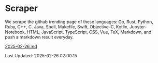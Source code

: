 # Scraper

We scrape the github trending page of these languages: Go, Rust, Python, Ruby, C++, C, Java, Shell, Makefile, Swift, Objective-C, Kotlin, Jupyter-Notebook, HTML, JavaScript, TypeScript, CSS, Vue, TeX, Markdown, and push a markdown result everyday.

[2025-02-26.md](https://github.com/cumthxy/github-trending-backup/blob/master/2025-02-26.md)

Last Updated: 2025-02-26 02:00:15